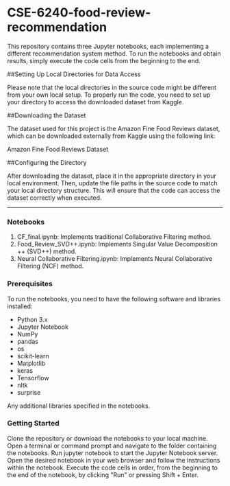 # CSE-6240-food-review-recommendation
This repository contains three Jupyter notebooks, each implementing a different recommendation system method. To run the notebooks and obtain results, simply execute the code cells from the beginning to the end. 

##Setting Up Local Directories for Data Access

Please note that the local directories in the source code might be different from your own local setup. To properly run the code, you need to set up your directory to access the downloaded dataset from Kaggle.

##Downloading the Dataset

The dataset used for this project is the Amazon Fine Food Reviews dataset, which can be downloaded externally from Kaggle using the following link:

Amazon Fine Food Reviews Dataset

##Configuring the Directory

After downloading the dataset, place it in the appropriate directory in your local environment. Then, update the file paths in the source code to match your local directory structure. This will ensure that the code can access the dataset correctly when executed.

---

### Notebooks
1. CF_final.ipynb: Implements traditional Collaborative Filtering method.
2. Food_Review_SVD++.ipynb: Implements Singular Value Decomposition ++ (SVD++) method.
3. Neural Collaborative Filtering.ipynb: Implements Neural Collaborative Filtering (NCF) method.

### Prerequisites
To run the notebooks, you need to have the following software and libraries installed:

- Python 3.x
- Jupyter Notebook
- NumPy
- pandas
- os
- scikit-learn
- Matplotlib
- keras
- Tensorflow
- nltk
- surprise

Any additional libraries specified in the notebooks.

### Getting Started
Clone the repository or download the notebooks to your local machine.
Open a terminal or command prompt and navigate to the folder containing the notebooks.
Run jupyter notebook to start the Jupyter Notebook server.
Open the desired notebook in your web browser and follow the instructions within the notebook.
Execute the code cells in order, from the beginning to the end of the notebook, by clicking "Run" or pressing Shift + Enter.
